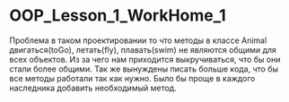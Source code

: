 # OOP_Lesson_1_WorkHome_1

Проблема в таком проектировании то что методы в классе Animal двигаться(toGo), летать(fly), плавать(swim) 
не являются общими для всех объектов. Из за чего нам приходится выкручиваться, что бы они стали более общими.
Так же вынуждены писать больше кода, что бы все методы работали так как нужно. 
Было бы проще в каждого наследника добавить необходимый метод.
